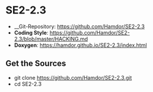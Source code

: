 SE2-2.3
=======

* __Git-Repository: https://github.com/Hamdor/SE2-2.3
* __Coding Style__: https://github.com/Hamdor/SE2-2.3/blob/master/HACKING.md
* __Doxygen__: https://hamdor.github.io/SE2-2.3/index.html

Get the Sources
---------------

* git clone https://github.com/Hamdor/SE2-2.3.git
* cd SE2-2.3

